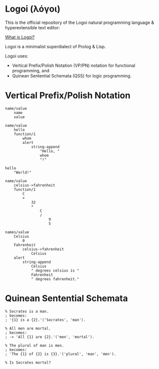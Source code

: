 # Logoi (λόγοι)
This is the official repository of the Logoi natural programming language & hyperextensible text editor:

[What is Logoi?](https://logoi.website/tweedle)

Logoi is a minimalist superdialect of Prolog & Lisp.

Logoi uses:
- Vertical Prefix/Polish Notation (VP/PN) notation for functional programming, and
- Quinean Sentential Schemata (QSS) for logic programming.

# Vertical Prefix/Polish Notation
```
name/value
    name
    value

name/value
    hello
    function/1
        whom
        alert
            string-append
                "Hello, "
                whom
                "!"

hello
    "World!"

name/value
    celsius->fahrenheit
    function/1
        C
        +
            32
            *
                C
                /
                    9
                    5

names/value
    Celsius
        0
    Fahrenheit
        celsius->fahrenheit
            Celsius
    alert
        string-append
            Celsius
            " degrees celsius is "
            Fahrenheit
            " degrees fahrenheit."
```

# Quinean Sentential Schemata
```
% Socrates is a man.
; becomes:
; '{1} is a {2}.'('Socrates', 'man').

% All men are mortal.
; becomes:
; -> 'All {1} are {2}.'('men', 'mortal').

% The plural of man is men.
; becomes:
; 'The {1} of {2} is {3}.'('plural', 'man', 'men').

% Is Socrates mortal?
```